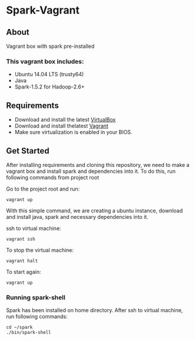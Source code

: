 # Spark-Vagrant

## About

Vagrant box with spark pre-installed

### This vagrant box includes:

- Ubuntu 14.04 LTS (trusty64)
- Java
- Spark-1.5.2 for Hadoop-2.6+

## Requirements

- Download and install the latest [VirtualBox](https://www.virtualbox.org/wiki/Downloads)
- Download and install thelatest [Vagrant](http://www.vagrantup.com/downloads.html)
- Make sure virtualization is enabled in your BIOS.

## Get Started

After installing requirements and cloning this repository, we need to make a vagrant box and install spark and dependencies into it.
To do this, run following commands from project root

Go to the project root and run:

```
vagrant up
```

With this simple command, we are creating a ubuntu instance, download and install java, spark and necessary dependencies into it.

ssh to virtual machine:

```
vagrant ssh
```

To stop the virtual machine:

```
vagrant halt
```

To start again:

```
vagrant up
```

### Running spark-shell
Spark has been installed on home directory. After ssh to virtual machine, run following commands:

```
cd ~/spark
./bin/spark-shell
```

